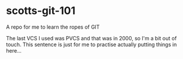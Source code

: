 scotts-git-101
==============

A repo for me to learn the ropes of GIT

The last VCS I used was PVCS and that was in 2000, so I'm a bit out of touch. This sentence is just for me to practise actually putting things in here...
